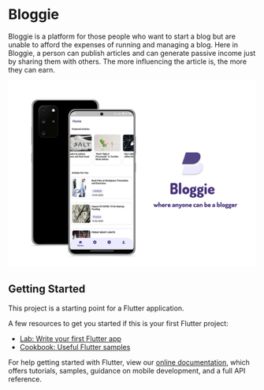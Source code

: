 # Bloggie

Bloggie is a platform for those people who want to start a blog but are unable to afford the expenses of running and managing a blog. Here in Bloggie, a person can publish articles and can generate passive income just by sharing them with others. The more influencing the article is, the more they can earn.

![Bloggie Promo Image](https://github.com/mdmohsin7/bloggie/blob/master/screenshots/Vector-Galaxy-s20-Mockup.png)

## Getting Started

This project is a starting point for a Flutter application.

A few resources to get you started if this is your first Flutter project:

- [Lab: Write your first Flutter app](https://flutter.dev/docs/get-started/codelab)
- [Cookbook: Useful Flutter samples](https://flutter.dev/docs/cookbook)

For help getting started with Flutter, view our
[online documentation](https://flutter.dev/docs), which offers tutorials,
samples, guidance on mobile development, and a full API reference.
